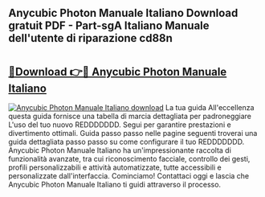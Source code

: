 ## Anycubic Photon Manuale Italiano Download gratuit PDF - Part-sgA Italiano Manuale dell'utente di riparazione cd88n

# <h2><a href="http://dfdcz1d.blite.top/?on=Anycubic+Photon+Manuale+Italiano">🔗Download 👉🔴 Anycubic Photon Manuale Italiano</a></h2>

[![Anycubic Photon Manuale Italiano download](https://i.imgur.com/lujVjoI.png)](http://dfdcz1d.blite.top/?on=Anycubic+Photon+Manuale+Italiano)
La tua guida All'eccellenza questa guida fornisce una tabella di marcia dettagliata per padroneggiare L'uso del tuo nuovo REDDDDDDD. Segui per garantire prestazioni e divertimento ottimali. Guida passo passo nelle pagine seguenti troverai una guida dettagliata passo passo su come configurare il tuo REDDDDDDD. Anycubic Photon Manuale Italiano ha un'impressionante raccolta di funzionalità avanzate, tra cui riconoscimento facciale, controllo dei gesti, profili personalizzabili e attività automatizzate, tutte accessibili e personalizzate dall'interfaccia. Cominciamo! Contattaci oggi e lascia che Anycubic Photon Manuale Italiano ti guidi attraverso il processo.
